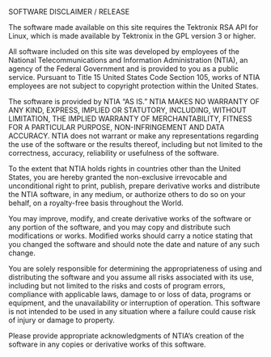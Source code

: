 SOFTWARE DISCLAIMER / RELEASE

The software made available on this site requires the Tektronix RSA API for Linux, which is made available by Tektronix in the GPL version 3 or higher.

All software included on this site was developed by employees of the National Telecommunications and Information Administration (NTIA), an agency of the Federal Government and is provided to you as a public service. Pursuant to Title 15 United States Code Section 105, works of NTIA employees are not subject to copyright protection within the United States.

The software is provided by NTIA “AS IS.” NTIA MAKES NO WARRANTY OF ANY KIND, EXPRESS, IMPLIED OR STATUTORY, INCLUDING, WITHOUT LIMITATION, THE IMPLIED WARRANTY OF MERCHANTABILITY, FITNESS FOR A PARTICULAR PURPOSE, NON-INFRINGEMENT AND DATA ACCURACY. NTIA does not warrant or make any representations regarding the use of the software or the results thereof, including but not limited to the correctness, accuracy, reliability or usefulness of the software.

To the extent that NTIA holds rights in countries other than the United States, you are hereby granted the non-exclusive irrevocable and unconditional right to print, publish, prepare derivative works and distribute the NTIA software, in any medium, or authorize others to do so on your behalf, on a royalty-free basis throughout the World.

You may improve, modify, and create derivative works of the software or any portion of the software, and you may copy and distribute such modifications or works. Modified works should carry a notice stating that you changed the software and should note the date and nature of any such change.

You are solely responsible for determining the appropriateness of using and distributing the software and you assume all risks associated with its use, including but not limited to the risks and costs of program errors, compliance with applicable laws, damage to or loss of data, programs or equipment, and the unavailability or interruption of operation. This software is not intended to be used in any situation where a failure could cause risk of injury or damage to property.

Please provide appropriate acknowledgments of NTIA’s creation of the software in any copies or derivative works of this software.
